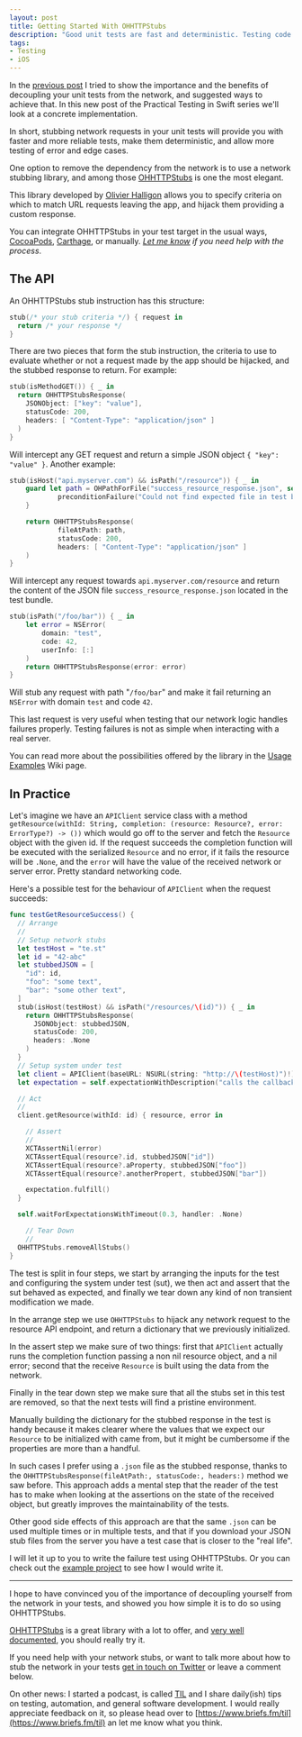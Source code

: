 ```yaml
---
layout: post
title: Getting Started With OHHTTPStubs
description: "Good unit tests are fast and deterministic. Testing code that hits the network could undermine this goal, but using OHHTTPStubs we can take back control of our tests. This post explores the advantages of stubbing the network, and provide a guide on how to do it with OHHTTPStubs."
tags:
- Testing
- iOS
---
```


In the [previous post](https://mokacoding.com/blog/why-hitting-the-network-is-bad-for-your-tests/)
I tried to show the importance and the benefits of decoupling your unit tests
from the network, and suggested ways to achieve that. In this new post of the
Practical Testing in Swift series we'll look at a concrete implementation.

In short, stubbing network requests in your unit tests will provide you with
faster and more reliable tests, make them deterministic, and allow more testing
of error and edge cases.

One option to remove the dependency from the network is to use a network
stubbing library, and among those [OHHTTPStubs](https://github.com/AliSoftware/OHHTTPStubs)
is one the most elegant.

This library developed by [Olivier Halligon](https://twitter.com/aligatr)
allows you to specify criteria on which to match URL requests leaving the app,
and hijack them providing a custom response.

You can integrate OHHTTPStubs in your test target in the usual ways,
[CocoaPods](http://cocoapods.org/), [Carthage](https://github.com/carthage/carthage),
or manually.
_[Let me know](https://twitter.com/mokagio) if you need help with the process_.

## The API

An OHHTTPStubs stub instruction has this structure:

```swift
stub(/* your stub criteria */) { request in
  return /* your response */
}
```

There are two pieces that form the stub instruction, the criteria to use to
evaluate whether or not a request made by the app should be hijacked, and the
stubbed response to return. For example:

```swift
stub(isMethodGET()) { _ in
  return OHHTTPStubsResponse(
    JSONObject: ["key": "value"],
    statusCode: 200,
    headers: [ "Content-Type": "application/json" ]
  )
}
```

Will intercept any GET request and return a simple JSON object `{ "key": "value" }`.
Another example:

```swift
stub(isHost("api.myserver.com") && isPath("/resource")) { _ in
	guard let path = OHPathForFile("success_resource_response.json", self.dynamicType) else {
			preconditionFailure("Could not find expected file in test bundle")
	}

	return OHHTTPStubsResponse(
			fileAtPath: path,
			statusCode: 200,
			headers: [ "Content-Type": "application/json" ]
	)
}
```

Will intercept any request towards `api.myserver.com/resource` and return
the content of the JSON file `success_resource_response.json` located in the
test bundle.

```swift
stub(isPath("/foo/bar")) { _ in
	let error = NSError(
		domain: "test",
		code: 42,
		userInfo: [:]
	)
	return OHHTTPStubsResponse(error: error)
}
```

Will stub any request with path "`/foo/bar`" and make it fail returning an
`NSError` with domain `test` and code `42`.

This last request is very useful when testing that our network logic handles
failures properly. Testing failures is not as simple when interacting with a
real server.

You can read more about the possibilities offered by the library in the
[Usage Examples](https://github.com/AliSoftware/OHHTTPStubs/wiki/Usage-Examples)
Wiki page.

## In Practice

Let's imagine we have an `APIClient` service class with a method
`getResource(withId: String, completion: (resource: Resource?, error: ErrorType?) -> ())`
which would go off to the server and fetch the `Resource` object with the given
id. If the request succeeds the completion function will be executed with the
serialized `Resource` and no error, if it fails the resource will be `.None`,
and the `error` will have the value of the received network or server error.
Pretty standard networking code.

Here's a possible test for the behaviour of `APIClient` when the request
succeeds:

```swift
func testGetResourceSuccess() {
  // Arrange
  //
  // Setup network stubs
  let testHost = "te.st"
  let id = "42-abc"
  let stubbedJSON = [
    "id": id,
    "foo": "some text",
    "bar": "some other text",
  ]
  stub(isHost(testHost) && isPath("/resources/\(id)")) { _ in
    return OHHTTPStubsResponse(
      JSONObject: stubbedJSON,
      statusCode: 200,
      headers: .None
    )
  }
  // Setup system under test
  let client = APIClient(baseURL: NSURL(string: "http://\(testHost)")!)
  let expectation = self.expectationWithDescription("calls the callback with a resource object")

  // Act
  //
  client.getResource(withId: id) { resource, error in

    // Assert
    //
    XCTAssertNil(error)
    XCTAssertEqual(resource?.id, stubbedJSON["id"])
    XCTAssertEqual(resource?.aProperty, stubbedJSON["foo"])
    XCTAssertEqual(resource?.anotherPropert, stubbedJSON["bar"])

    expectation.fulfill()
  }

  self.waitForExpectationsWithTimeout(0.3, handler: .None)

	// Tear Down
	//
  OHHTTPStubs.removeAllStubs()
}
```

The test is split in four steps, we start by arranging the inputs for the test
and configuring the system under test (sut), we then act and assert that the
sut behaved as expected, and finally we tear down any kind of non transient
modification we made.

In the arrange step we use `OHHTTPStubs` to hijack any network request to the
resource API endpoint, and return a dictionary that we previously initialized.

In the assert step we make sure of two things: first that `APIClient` actually
runs the completion function passing a non nil resource object, and a nil
error; second that the receive `Resource` is built using the data from the
network.

Finally in the tear down step we make sure that all the stubs set in this test
are removed, so that the next tests will find a pristine environment.

Manually building the dictionary for the stubbed response in the test is handy
because it makes clearer where the values that we expect our `Resource` to be
initialized with came from, but it might be cumbersome if the properties are
more than a handful.

In such cases I prefer using a `.json` file as the stubbed response, thanks to
the `OHHTTPStubsResponse(fileAtPath:, statusCode:, headers:)` method we saw
before. This approach adds a mental step that the reader of the test has to
make when looking at the assertions on the state of the received object, but
greatly improves the maintainability of the tests.

Other good side effects of this approach are that the same `.json` can be used
multiple times or in multiple tests, and that if you download your JSON stub
files from the server you have a test case that is closer to the "real life".

I will let it up to you to write the failure test using OHHTTPStubs. Or you
can check out the [example project](https://github.com/mokacoding/OHHTTPStubsExample)
to see how I would write it.

---

I hope to have convinced you of the importance of decoupling yourself from the
network in your tests, and showed you how simple it is to do so using OHHTTPStubs.

[OHHTTPStubs](https://github.com/AliSoftware/OHHTTPStubs) is a great library
with a lot to offer, and [very well documented](https://github.com/AliSoftware/OHHTTPStubs/wiki),
you should really try it.

If you need help with your network stubs, or want to talk more about how to
stub the network in your tests [get in touch on Twitter](http://twitter.com/mokagio)
or leave a comment below.

On other news: I started a podcast, is called [TIL](https://www.briefs.fm/til)
and I share daily(ish) tips on testing, automation, and general software
development. I would really appreciate feedback on it, so please head over to
[https://www.briefs.fm/til](https://www.briefs.fm/til) an let me know what you
think.

